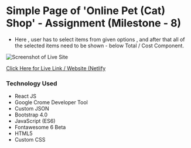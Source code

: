 # Simple Page of 'Online Pet (Cat) Shop' - Assignment (Milestone - 8)
* Here , user has to select items from given options , and after that all of the selected items need to be shown - below Total / Cost Component.

![Screenshot of Live Site](images/demo.png)

[Click Here for Live Link / Website  (Netlify](https://assignment-react-store.netlify.app/)


### Technology Used

* React JS
* Google Crome Developer Tool
* Custom JSON
* Bootstrap 4.0
* JavaScript (ES6)
* Fontawesome 6 Beta
* HTML5
* Custom CSS
